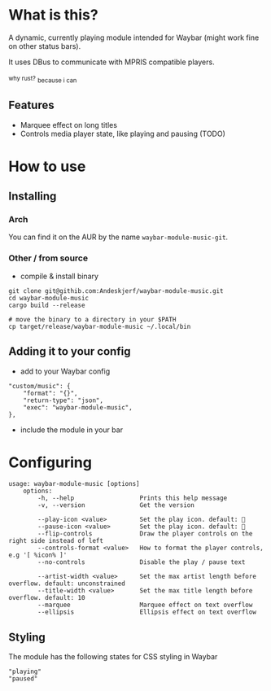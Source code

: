 # What is this?

A dynamic, currently playing module intended for Waybar (might work fine on other status bars).

It uses DBus to communicate with MPRIS compatible players.

<small>why rust?</small>
<sub>because i can</sub>


## Features

- Marquee effect on long titles
- Controls media player state, like playing and pausing (TODO)

# How to use

## Installing

### Arch

You can find it on the AUR by the name `waybar-module-music-git`.

### Other / from source

- compile & install binary

```shell
git clone git@githib.com:Andeskjerf/waybar-module-music.git
cd waybar-module-music
cargo build --release

# move the binary to a directory in your $PATH
cp target/release/waybar-module-music ~/.local/bin
```

## Adding it to your config

- add to your Waybar config

```
"custom/music": {
	"format": "{}",
	"return-type": "json",
	"exec": "waybar-module-music",
},
```

- include the module in your bar

# Configuring

```
usage: waybar-module-music [options]
    options:
        -h, --help                  Prints this help message
        -v, --version               Get the version

        --play-icon <value>         Set the play icon. default: 
        --pause-icon <value>        Set the play icon. default: 
        --flip-controls             Draw the player controls on the right side instead of left
        --controls-format <value>   How to format the player controls, e.g '[ %icon% ]'
        --no-controls               Disable the play / pause text

        --artist-width <value>      Set the max artist length before overflow. default: unconstrained
        --title-width <value>       Set the max title length before overflow. default: 10
        --marquee                   Marquee effect on text overflow
        --ellipsis                  Ellipsis effect on text overflow
```

## Styling

The module has the following states for CSS styling in Waybar

```
"playing"
"paused"
```
